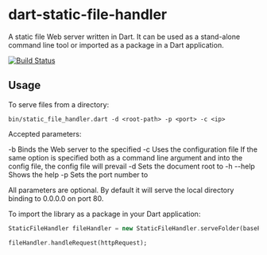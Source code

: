 dart-static-file-handler
========================

A static file Web server written in Dart.
It can be used as a stand-alone command line tool or imported as a package in a Dart application.

[![Build Status](https://drone.io/github.com/DanieleSalatti/dart-static-file-handler/status.png)](https://drone.io/github.com/DanieleSalatti/dart-static-file-handler/latest)

Usage
-----

To serve files from a directory:

```shell
bin/static_file_handler.dart -d <root-path> -p <port> -c <ip>
```

Accepted parameters:

-b    <ip>        Binds the Web server to the specified <ip>
-c    <file>      Uses the configuration file <file>
                  If the same option is specified both as a command line argument
                  and into the config file, the config file will prevail
-d    <root-path> Sets the document root to <root-path>
-h --help         Shows the help
-p    <port>      Sets the port number to <port>

All parameters are optional. By default it will serve the local directory binding to 0.0.0.0 on port 80.


To import the library as a package in your Dart application:

```dart
StaticFileHandler fileHandler = new StaticFileHandler.serveFolder(basePath);

fileHandler.handleRequest(httpRequest);
```